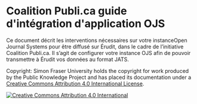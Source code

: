 # Coalition Publi.ca guide d'intégration d'application OJS

Ce document décrit les interventions nécessaires sur votre instance ​Open Journal Systems pour être diffusé sur ​Érudit​, dans le cadre de l’initiative ​Coalition Publi.ca​. Il s’agit de configurer votre instance OJS afin de pouvoir transmettre à Érudit vos données au format JATS.

Copyright: Simon Fraser University holds the copyright for work produced by the Public Knowledge Project and has placed its documentation under a [Creative Commons Attribution 4.0 International License](http://creativecommons.org/licenses/by/4.0/).

[![Creative Commons Attribution 4.0 International](https://i.creativecommons.org/l/by/4.0/88x31.png)](http://creativecommons.org/licenses/by/4.0/)
